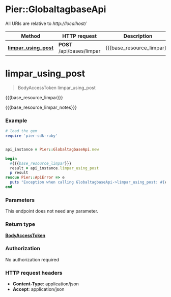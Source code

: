 # Pier::GlobaltagbaseApi

All URIs are relative to *http://localhost/*

Method | HTTP request | Description
------------- | ------------- | -------------
[**limpar_using_post**](GlobaltagbaseApi.md#limpar_using_post) | **POST** /api/bases/limpar | {{{base_resource_limpar}}}




# **limpar_using_post**
> BodyAccessToken limpar_using_post

{{{base_resource_limpar}}}

{{{base_resource_limpar_notes}}}

### Example
```ruby
# load the gem
require 'pier-sdk-ruby'


api_instance = Pier::GlobaltagbaseApi.new

begin
  #{{{base_resource_limpar}}}
  result = api_instance.limpar_using_post
  p result
rescue Pier::ApiError => e
  puts "Exception when calling GlobaltagbaseApi->limpar_using_post: #{e}"
end
```

### Parameters
This endpoint does not need any parameter.


### Return type

[**BodyAccessToken**](BodyAccessToken.md)

### Authorization

No authorization required

### HTTP request headers

 - **Content-Type**: application/json
 - **Accept**: application/json





